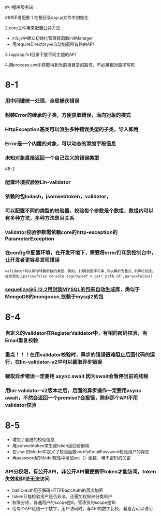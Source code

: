 #小程序服务端

###环境配置
1.在根目录app.js文件中初始化

2.core文件用来配置公共方法
+ init.js中建立初始化管理器函数InitManager
+ 用requireDirectory来自动加载所有路由API

3./app/api/v1目录下放不同主题的API

4.用process.cwd()获取得到当前根目录的路径，不必用相对路径写死

# 8-1
### 用中间键统一处理、全局捕获错误
### 封装Error的继承的子类，方便获取错误，面向对象的模式
### HttpException基类可以派生多种错误类型的子类，导入即用
### Error是一个内置的对象，可以动态的添加字段信息
### 未知对象直接返回一个自己定义的错误类型

#8-2
### 配置环境校验器Lin-validator
### 依赖的包lodash，jsonwebtoken，validator，
### 可以配置不同的类型的校验器，校验每个参数是个数组，数组内可以有多种方法，多种方法是且关系
### validator校验参数需依赖core的http-exception的ParameterException
### 在config中配置环境，在开发环境下，需要将error打印到控制台中，让开发者更容易发现错误

``
validator可以帮你转换参数的类型，例如，id得到是字符串,可以解析为整形,不解析的话，在后面加上parse=false
  console.log(typeof v.get('path.id',parse=false))
``
### sequelize@5.12.2用封装MYSQL的包来自动生成库，类似于MongoDB的mongoose,依赖于mysql2的包

# 8-4
### 自定义的validator在RegisterValidator中，有相同密码校验，有Email重复校验
### 重点！！！在用validator校验时，异步的错误很难阻止后面代码的运行，在lin-validator-v2中可以截取异步错误
### 截取异步错误一定要用 async await 因为await会暂停当前的线程
### 用lin-validator-v2版本之后，后面的异步操作一定要用async await，不然会返回一个promise?会报错，除非那个API不用validator校验

# 8-5
+ 增加了登陆的校验信息
+ 用jsonwebtoken来生成token返回给前端
+ 在User的Model中定义了校验函数vertifyEmailPassword检验用户的存在
+ 再password的Model属性中增加set（）函数，用于密码的加密

### API分权限，有公开API，非公开API需要携带token才能访问，token失效和非法无法访问
+ basic-auth用于解码HTTPBasicAuth的再次加密
+ token只能检验用户是否非法，还需加权限来分类用户
+ 权限分级，普通用户的scope是8，管理员的scope是16
+ 给每个API赋值一个数字，用户访问时，与API的数字比较，看是否可以访问




